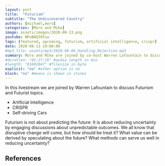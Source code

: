 ```yaml
---
layout: post
title:  "Futurism"
subtitle: "The Undiscovered Country"
authors: [michael,moro]
categories: [Moro and Mike]
image: assets/images/2020-08-13.png
youtube: NPuBAQ395iw
tags: [featured, upcoming, futurism, artificial intelligence, crispr]
date: 2020-08-13 19:00:00
#mp3_file: assets/mp3/2020-08-06_Handling_Rejection.mp3
summary: Moro and Mike are joined by co-host Warren Lafountain to discuss Futurism and topics like Artificial Intelligence, CRISPR, Self-driving Cars, and more.
#duration: "01:27:16" #audio length in min
#length: "81692047" #filesize in byte
explicit: "no" #other option is no
block: "no" #means is shown in itunes
---
```

In this livestream we are joined by Warren Lafountain to discuss Futurism and Futurist topics.

- Artificial Intelligence
- CRISPR
- Self-driving Cars

Futurism is not about predicting the future: It is about reducing uncertainty by engaging discussions about unpredictable outcomes. We all know that disruptive change will come, but how should be treat it? What value can be derived by speculating about the future? What methods can serve us well in reducing uncertainty?

## References